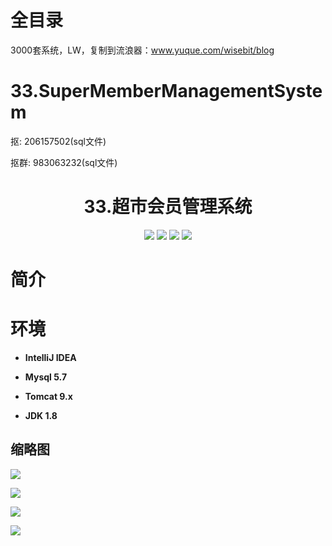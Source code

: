 # 全目录

3000套系统，LW，复制到流浪器：www.yuque.com/wisebit/blog
# 33.SuperMemberManagementSystem

<p>抠: 206157502(sql文件)</p>
<p>抠群: 983063232(sql文件)</p>

<p><h1 align="center">33.超市会员管理系统</h1></p>

<p align="center">
	<img src="https://img.shields.io/badge/jdk-1.8-orange.svg"/>
    <img src="https://img.shields.io/badge/servlet-5.x-lightgrey.svg"/>
    <img src="https://img.shields.io/badge/jsp-3.x-blue.svg"/>
    <img src="https://img.shields.io/badge/jdbc-3.0.x-yellow.svg"/>
</p>

# 简介


# 环境

- <b>IntelliJ IDEA</b>

- <b>Mysql 5.7</b>

- <b>Tomcat 9.x</b>

- <b>JDK 1.8</b>



## 缩略图

![](https://bitwise.oss-cn-heyuan.aliyuncs.com/2024/9/10/733e716b-3252-4b4a-8914-f86aa3848058.png)

![](https://bitwise.oss-cn-heyuan.aliyuncs.com/2024/9/10/acf9e81b-15ea-4baf-a74b-2d14e7bfe56f.png)

![](https://bitwise.oss-cn-heyuan.aliyuncs.com/2024/9/10/3bfaae2c-5131-415a-90d8-c007b1f8dfcd.png)

![](https://bitwise.oss-cn-heyuan.aliyuncs.com/2024/9/10/3290d1ba-c194-4d7f-8226-83910a5b746a.png)

